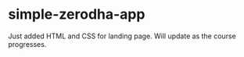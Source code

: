 # simple-zerodha-app
 Just added HTML and CSS for landing page. Will update as the course progresses.
